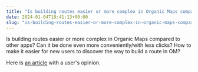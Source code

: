 ```yaml
---
title: "Is building routes easier or more complex in Organic Maps compared to other apps? Can it be done even more conveniently/with less clicks? How to make it easier for new users to discover the way to build a route in OM?"
date: 2024-01-04T19:41:13+00:00
slug: "is-building-routes-easier-or-more-complex-in-organic-maps-compared-to-other-apps-can-it-be-done-even-more-conveniently-with-less-clicks-how-to-make-it-easier-for-new-users-to-discover-the-way-to-build-a-route-in-om"
---
```


Is building routes easier or more complex in Organic Maps compared to other apps? Can it be done even more conveniently/with less clicks? How to make it easier for new users to discover the way to build a route in OM?

Here is [an article](https://www.gearrice.com/update/i-have-tried-this-open-source-ad-free-and-completely-private-google-maps-alternative-and-i-have-reasons-to-use-it-every-day/) with a user's opinion.